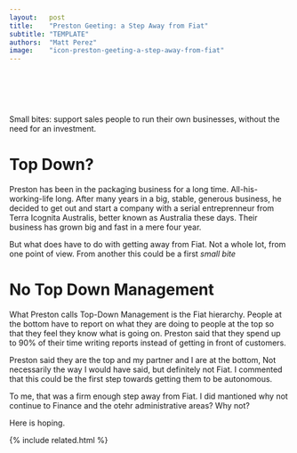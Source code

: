 ```yaml
---
layout:   post
title:    "Preston Geeting: a Step Away from Fiat"
subtitle: "TEMPLATE"
authors:  "Matt Perez"
image:    "icon-preston-geeting-a-step-away-from-fiat"
---
```


<div style="display:none;">
 <p><em>Small bites</em>: support sales people to run their own businesses, without the need for an investment.</p>
</div>

<h1>&nbsp;</h1>
 <p>Small bites: support sales people to run their own businesses, without the need for an investment.</p>

<h1>Top Down?</h1>
 <p>Preston has been in the packaging business for a long time. All-his-working-life long. After many years in a big, stable, generous business, he decided to get out and start a company with a serial entreprenneur from Terra Icognita Australis, better known as Australia these days. Their business has grown big and fast in a mere four year.</p>
 <p>But what does have to do with getting away from <span class="_paradig">Fiat</span>. Not a whole lot, from one point of view. From another this could be a first <em>small bite</em></p>

<h1>No Top Down Management</h1>
 <p>What Preston calls Top-Down Management is the <span class="_paradig">Fiat</span> hierarchy. People at the bottom have to report on what they are doing to people at the top so that they feel they know what is going on. Preston said that they spend up to 90% of their time writing reports instead of getting in front of customers.</p>
 <p>Preston said <span class="_quotespan">they are the top and my partner and I are at the bottom,</span> Not necessarily the way I would have said, but definitely not <span class="_paradig">Fiat</span>. I commented that this could be the first step towards getting them to be autonomous.</p>
 </p>To me, that was a firm enough step away from <span class="_paradig">Fiat</span>. I did mantioned why not continue to Finance and the otehr administrative areas? Why not?</p>
 </p>Here is hoping.</p>

{% include related.html %}